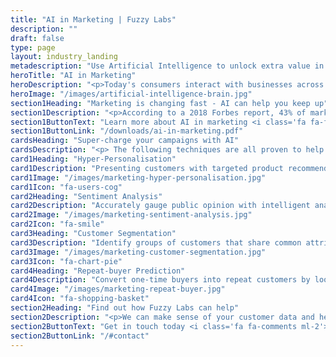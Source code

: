 ```yaml
---
title: "AI in Marketing | Fuzzy Labs"
description: ""
draft: false
type: page
layout: industry_landing
metadescription: "Use Artificial Intelligence to unlock extra value in Marketing via Hyper Personalisation, Sentiment Analysis, Customer Segmentation and Repeat Buyer Prediction."
heroTitle: "AI in Marketing"
heroDescription: "<p>Today's consumers interact with businesses across a wide range of Internet-connected devices.</p><p>While each of these interactions generates data, it can be difficult to stitch that data together to form a detailed understanding of the customer.</p>"
heroImage: "/images/artificial-intelligence-brain.jpg"
section1Heading: "Marketing is changing fast - AI can help you keep up"
section1Description: "<p>According to a 2018 Forbes report, 43% of marketers are using AI to expand their audience and 77% see AI adoption growing this year.</p><p>AI puts  when customers are likely to buy, build sophisticated customer profiles and provide hyper personalised web experiences.</p>"
section1ButtonText: "Learn more about AI in marketing <i class='fa fa-file-pdf ml-2'></i>"
section1ButtonLink: "/downloads/ai-in-marketing.pdf"
cardsHeading: "Super-charge your campaigns with AI"
cardsDescription: "<p> The following techniques are all proven to help drive increased consumer interaction resulting in more successful marketing campaigns. </p>"
card1Heading: "Hyper-Personalisation"
card1Description: "Presenting customers with targeted product recommendations means they are more likely to buy."
card1Image: "/images/marketing-hyper-personalisation.jpg"
card1Icon: "fa-users-cog"
card2Heading: "Sentiment Analysis"
card2Description: "Accurately gauge public opinion with intelligent analysis of social media activity."
card2Image: "/images/marketing-sentiment-analysis.jpg"
card2Icon: "fa-smile"
card3Heading: "Customer Segmentation"
card3Description: "Identify groups of customers that share common attributes such as their age, job or purchasing habits."
card3Image: "/images/marketing-customer-segmentation.jpg"
card3Icon: "fa-chart-pie"
card4Heading: "Repeat-buyer Prediction"
card4Description: "Convert one-time buyers into repeat customers by looking at what drives their purchase decisions."
card4Image: "/images/marketing-repeat-buyer.jpg"
card4Icon: "fa-shopping-basket"
section2Heading: "Find out how Fuzzy Labs can help"
section2Description: "<p>We can make sense of your customer data and help you power up your marketing. We'd love to start a conversation with you.</p>"
section2ButtonText: "Get in touch today <i class='fa fa-comments ml-2'></i>"
section2ButtonLink: "/#contact"
---
```

